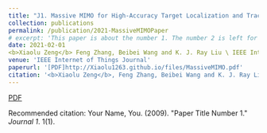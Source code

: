 ```yaml
---
title: "J1. Massive MIMO for High-Accuracy Target Localization and Tracking"
collection: publications
permalink: /publication/2021-MassiveMIMOPaper
# excerpt: 'This paper is about the number 1. The number 2 is left for future work.'
date: 2021-02-01
<b>Xiaolu Zeng</b> Feng Zhang, Beibei Wang and K. J. Ray Liu \ IEEE Internet of Things Journal (2021)
venue: 'IEEE Internet of Things Journal'
paperurl: '[PDF]http://Xiaolu1263.github.io/files/MassiveMIMO.pdf'
citation: '<b>Xiaolu Zeng</b>, Feng Zhang, Beibei Wang and K. J. Ray Liu \ IEEE Internet of Things Journal (2021). &quot;Paper Title Number 1.&quot; <i>Journal 1</i>. 1(1).'
---
```


[PDF](http://Xiaolu1263.github.io/files/MassiveMIMO.pdf)

Recommended citation: Your Name, You. (2009). "Paper Title Number 1." <i>Journal 1</i>. 1(1).
